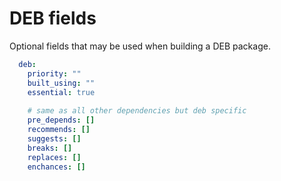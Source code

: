 # DEB fields

Optional fields that may be used when building a DEB package.

```yaml
  deb:
    priority: ""
    built_using: ""
    essential: true
    
    # same as all other dependencies but deb specific
    pre_depends: []
    recommends: []
    suggests: []
    breaks: []
    replaces: []
    enchances: []
```
